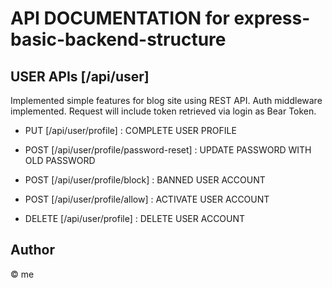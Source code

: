 # API DOCUMENTATION for express-basic-backend-structure

## USER APIs [/api/user]

Implemented simple features for blog site using REST API.
Auth middleware implemented.
Request will include token retrieved via login as Bear Token.


- PUT [/api/user/profile] : COMPLETE USER PROFILE

- POST [/api/user/profile/password-reset] : UPDATE PASSWORD WITH OLD PASSWORD

- POST [/api/user/profile/block] : BANNED USER ACCOUNT

- POST [/api/user/profile/allow] : ACTIVATE USER ACCOUNT

- DELETE [/api/user/profile] : DELETE USER ACCOUNT


## Author

© me